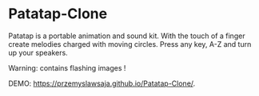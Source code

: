 # Patatap-Clone
Patatap is a portable animation and sound kit. With the touch of a finger create melodies charged with moving circles. 
Press any key, A-Z and turn up your speakers. 

Warning: contains flashing images !

DEMO: https://przemyslawsaja.github.io/Patatap-Clone/. 
